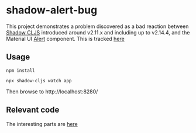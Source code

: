 # shadow-alert-bug

This project demonstrates a problem discovered as a bad reaction between [Shadow CLJS](https://github.com/thheller/shadow-cljs) introduced around v2.11.x and including up to v2.14.4, and the Material UI [Alert](https://material-ui.com/components/alert/) component.  This is tracked [here](https://github.com/thheller/shadow-cljs/issues/900)

## Usage

```
npm install
```

```
npx shadow-cljs watch app
```

Then browse to http://localhost:8280/

## Relevant code

The interesting parts are [here](https://github.com/ghaskins/shadow-alert-bug/blob/main/src/shadow_alert_bug/views.cljs#L10)

